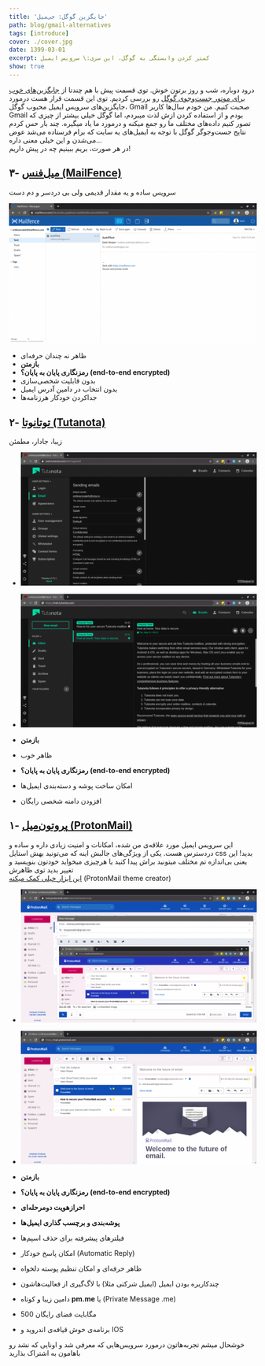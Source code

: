 ```yaml
---
title: 'جایگزین گوگل: جی‌میل'
path: blog/gmail-alternatives
tags: [introduce]
cover: ./cover.jpg
date: 1399-03-01
excerpt: کمتر کردن وابستگی به گوگل، این سری:\ سرویس ایمیل
show: true
---
```


درود دوباره، شب و روز برتون خوش. توی قسمت پیش با هم چندتا از [جایگزین‌های خوب برای موتور جست‌وجوی گوگل](/blog/google-alternatives) رو بررسی کردیم. توی این قسمت قرار هست درمورد جایگزین‌های سرویس ایمیل محبوب گوگل، Gmail صحبت کنیم. من خودم سال‌ها کاربر Gmail بودم و از استفاده کردن ازش لذت میبردم، اما گوگل خیلی بیشتر از چیزی که تصور کنیم داده‌های مختلف ما رو جمع میکنه و درمورد ما یاد میگیره. چند بار حس کردم نتایج جست‌وجوگر گوگل با توجه به ایمیل‌های یه سایت که برام فرستاده می‌شد عوض می‌شدن و این خیلی معنی داره…  
در هر صورت، بریم ببینیم چه در پیش داریم!

## ۳- [میل‌فنس (MailFence)](https://mailfence.com/)

سرویس ساده و یه مقدار قدیمی ولی بی دردسر و دم دست

![](./Screenshot-from-2020-05-21-03-26-47-1024x578.png)

- ظاهر نه چندان حرفه‌ای
- **بازمتن**
- **رمزنگاری پایان به پایان؟ (end-to-end encrypted)**
- بدون قابلیت شخصی‌سازی
- بدون انتخاب در دامین آدرس ایمیل
- جداکردن خودکار هرزنامه‌ها

## ۲- [توتانوتا (Tutanota)](https://tutanota.com/)

زیبا، جادار، مطمئن

- [![](./Screenshot-from-2020-05-21-03-35-16-1024x578.png)](./Screenshot-from-2020-05-21-03-35-16.png)
- [![](./Screenshot-from-2020-05-21-03-35-04-1024x578.png)](./Screenshot-from-2020-05-21-03-35-04.png)

- **بازمتن**
- ظاهر خوب
- **رمزنگاری پایان به پایان؟ (end-to-end encrypted)**
- امکان ساخت پوشه و دسته‌بندی ایمیل‌ها
- افزودن دامنه شخصی رایگان

## ۱- [پروتون‌میل (ProtonMail)](https://protonmail.com/)

این سرویس ایمیل مورد علاقه‌ی من شده، امکانات و امنیت زیادی داره و ساده و دردسترس هست. یکی از ویژگی‌های جالبش اینه که می‌تونید بهش استایل css بدید! این یعنی بی‌اندازه تم مختلف میتونید براش پیدا کنید یا هرچیزی میخواید خودتون بنویسید و تغییر بدید توی ظاهرش  
[این ابزار خیلی کمک میکنه](https://scastiel.gitlab.io/protonmail-theme-creator/) (ProtonMail theme creator)

- [![protonmail 01](./Screenshot-from-2020-05-21-03-08-21-1024x578.png)](./Screenshot-from-2020-05-21-03-08-21.png)
- [![protonmail 02](./Screenshot-from-2020-05-21-02-32-22-1024x578.png)](./Screenshot-from-2020-05-21-02-32-22.png)

- **بازمتن**
- **رمزنگاری پایان به پایان؟ (end-to-end encrypted)**
- **احرازهویت دومرحله‌ای**
- **پوشه‌بندی و برچسب گذاری ایمیل‌ها**
- فیلترهای پیشرفته برای حذف اسپم‌ها
- امکان پاسخ خودکار (Automatic Reply)
- ظاهر حرفه‌ای و امکان تنظیم پوسته دلخواه
- چندکاربره بودن ایمیل (ایمیل شرکتی مثلا) با لاگ‌گیری از فعالیت‌هاشون
- دامین زیبا و کوتاه **pm.me** یا (Private Message .me)
- 500 مگابایت فضای رایگان
- برنامه‌ی خوش قیافه‌ی اندروید و IOS

خوشحال میشم تجربه‌هاتون درمورد سرویس‌هایی که معرفی شد و اونایی که نشد رو باهامون به اشتراک بذارید
